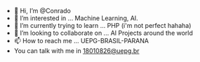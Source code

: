 - 👋 Hi, I’m @Conrado
- 👀 I’m interested in ... Machine Learning, AI. 
- 🌱 I’m currently trying to learn ... PHP (i'm not perfect hahaha) 
- 💞️ I’m looking to collaborate on ... AI Projects around the world
- 📫 How to reach me ...  UEPG-BRASIL-PARANA
- You can talk with me in 18010826@uepg.br


